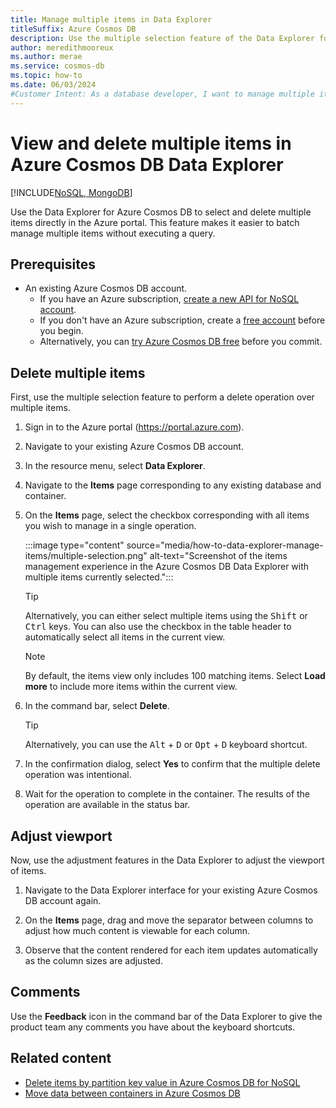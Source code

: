 ```yaml
---
title: Manage multiple items in Data Explorer
titleSuffix: Azure Cosmos DB
description: Use the multiple selection feature of the Data Explorer for Azure Cosmos DB to batch delete items directly in the Azure portal.
author: meredithmooreux
ms.author: merae
ms.service: cosmos-db
ms.topic: how-to
ms.date: 06/03/2024
#Customer Intent: As a database developer, I want to manage multiple items using the Data Explorer, so that I can delete items in bulk.
---
```


# View and delete multiple items in Azure Cosmos DB Data Explorer

[!INCLUDE[NoSQL, MongoDB](includes/appliesto-nosql-mongodb.md)]

Use the Data Explorer for Azure Cosmos DB to select and delete multiple items directly in the Azure portal. This feature makes it easier to batch manage multiple items without executing a query.

## Prerequisites

- An existing Azure Cosmos DB account.
  - If you have an Azure subscription, [create a new API for NoSQL account](nosql/how-to-create-account.md?tabs=azure-portal).
  - If you don't have an Azure subscription, create a [free account](https://azure.microsoft.com/free/?WT.mc_id=A261C142F) before you begin.
  - Alternatively, you can [try Azure Cosmos DB free](try-free.md) before you commit.

## Delete multiple items

First, use the multiple selection feature to perform a delete operation over multiple items.

1. Sign in to the Azure portal (<https://portal.azure.com>).

1. Navigate to your existing Azure Cosmos DB account.

1. In the resource menu, select **Data Explorer**.

1. Navigate to the **Items** page corresponding to any existing database and container.

1. On the **Items** page, select the checkbox corresponding with all items you wish to manage in a single operation.

    :::image type="content" source="media/how-to-data-explorer-manage-items/multiple-selection.png" alt-text="Screenshot of the items management experience in the Azure Cosmos DB Data Explorer with multiple items currently selected.":::

    > [!TIP]
    > Alternatively, you can either select multiple items using the <kbd>Shift</kbd> or <kbd>Ctrl</kbd> keys. You can also use the checkbox in the table header to automatically select all items in the current view.

    > [!NOTE]
    > By default, the items view only includes 100 matching items. Select **Load more** to include more items within the current view.

1. In the command bar, select **Delete**.

    > [!TIP]
    > Alternatively, you can use the <kbd>Alt</kbd> + <kbd>D</kbd> or <kbd>Opt</kbd> + <kbd>D</kbd> keyboard shortcut.

1. In the confirmation dialog, select **Yes** to confirm that the multiple delete operation was intentional.

1. Wait for the operation to complete in the container. The results of the operation are available in the status bar.

## Adjust viewport

Now, use the adjustment features in the Data Explorer to adjust the viewport of items.

1. Navigate to the Data Explorer interface for your existing Azure Cosmos DB account again.

1. On the **Items** page, drag and move the separator between columns to adjust how much content is viewable for each column.

1. Observe that the content rendered for each item updates automatically as the column sizes are adjusted.

## Comments

Use the **Feedback** icon in the command bar of the Data Explorer to give the product team any comments you have about the keyboard shortcuts.

## Related content

- [Delete items by partition key value in Azure Cosmos DB for NoSQL](nosql/how-to-delete-by-partition-key.md)
- [Move data between containers in Azure Cosmos DB](container-copy.md)

